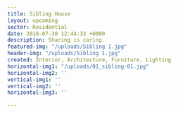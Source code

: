 ```yaml
---
title: Sibling House
layout: upcoming
sector: Residential
date: 2018-07-30 12:44:33 +0000
description: Sharing is caring.
featured-img: "/uploads/Sibling 1.jpg"
header-img: "/uploads/Sibling 1.jpg"
created: Interior, Architecture, Furniture, Lighting
horizontal-img1: "/uploads/01_sibling-01.jpg"
horizontal-img2: ''
vertical-img1: ''
vertical-img2: ''
horizontal-img3: ''

---
```

